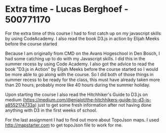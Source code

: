 # Extra time - Lucas Berghoef - 500771170

For the extra time of this course I had to first catch up on my javascript skills by using CodeAcademy. I also read the book D3.js in action by Elijah Meeks before the course started 

Because I am originally from CMD on the Avans Hogeschool in Den Bosch, I had some catching up to do with my Javascript skills. I did this in the summer recess by using Code Academy. I also got the advice to read the book "D3.js in Action" by Elijah Meeks before the course started so I would be more able to go along with the course. So I did both of those things in summer recess to be ready for the class, this must have already taken more than 20 hours, probably more like 40 hours during the summer holiday.

Upon starting the course I also read the Hitchhiker's Guide to D3.js on medium (https://medium.com/@enjalot/the-hitchhikers-guide-to-d3-js-a8552174733a) just to get some fresh information after not having done anything with D3 in the first weeks of school.

For the last assignment I had to find out more about TopoJson maps. I used http://mapstarter.com to get topoJson file to work for me.
